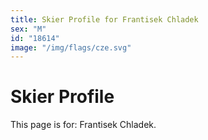 ```yaml
---
title: Skier Profile for Frantisek Chladek
sex: "M"
id: "18614"
image: "/img/flags/cze.svg" 
---
```


# Skier Profile

This page is for: Frantisek Chladek.
    